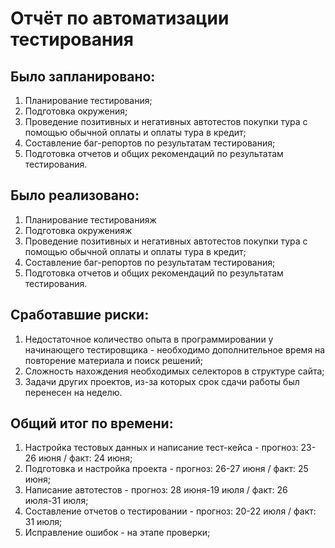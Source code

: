 # Отчёт по автоматизации тестирования

## Было запланировано:
1. Планирование тестирования; 
2. Подготовка окружения;
3. Проведение позитивных и негативных автотестов покупки тура с помощью обычной оплаты и оплаты тура в кредит; 
4. Составление баг-репортов по результатам тестирования; 
5. Подготовка отчетов и общих рекомендаций по результатам тестирования.

## Было реализовано:
1. Планирование тестированияж 
2. Подготовка окруженияж 
3. Проведение позитивных и негативных автотестов покупки тура с помощью обычной оплаты и оплаты тура в кредит;
4. Составление баг-репортов по результатам тестирования; 
5. Подготовка отчетов и общих рекомендаций по результатам тестирования.

## Сработавшие риски:
1. Недостаточное количество опыта в программировании у начинающего тестировщика - необходимо дополнительное время на повторение материала и поиск решений; 
2. Сложность нахождения необходимых селекторов в структуре сайта; 
3. Задачи других проектов, из-за которых срок сдачи работы был перенесен на неделю.

## Общий итог по времени:
1. Настройка тестовых данных и написание тест-кейса - прогноз: 23-26 июня / факт: 24 июня; 
2. Подготовка и настройка проекта - прогноз: 26-27 июня / факт: 25 июня; 
3. Написание автотестов - прогноз: 28 июня-19 июля / факт: 26 июля-31 июля; 
4. Составление отчетов о тестировании - прогноз: 20-22 июля / факт: 31 июля; 
5. Исправление ошибок - на этапе проверки;